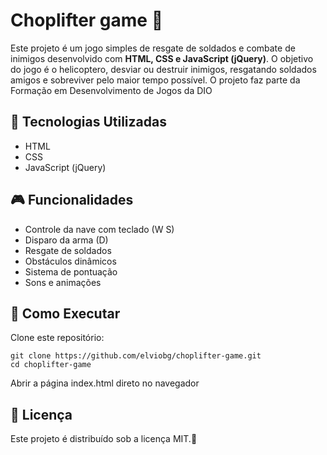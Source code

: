 # Choplifter game 🚀  
Este projeto é um jogo simples de resgate de soldados e combate de inimigos desenvolvido com **HTML, CSS e JavaScript (jQuery)**. O objetivo do jogo é o helicoptero, desviar ou destruir inimigos, resgatando soldados amigos e sobreviver pelo maior tempo possível.
O projeto faz parte da Formação em Desenvolvimento de Jogos da DIO

## 📌 Tecnologias Utilizadas  
- HTML  
- CSS  
- JavaScript (jQuery)  

## 🎮 Funcionalidades  
- Controle da nave com teclado  (W S)
- Disparo da arma (D)
- Resgate de soldados
- Obstáculos dinâmicos  
- Sistema de pontuação  
- Sons e animações  

## 🚀 Como Executar  
Clone este repositório:  
```
git clone https://github.com/elviobg/choplifter-game.git
cd choplifter-game
```
Abrir a página index.html direto no navegador

## 📄 Licença
Este projeto é distribuído sob a licença MIT.🚀
